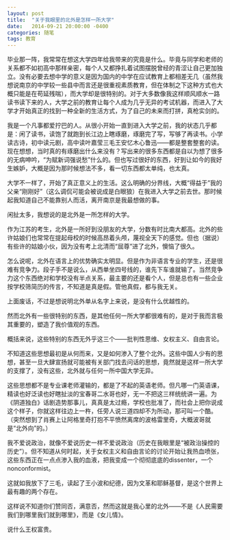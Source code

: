 ```yaml
---
layout: post
title:  "关于我眼里的北外是怎样一所大学"
date:   2014-09-21 20:00:00 -0400
categories: 随笔
tags: 教育
---
```


毕业那一阵，我常常在想这大学四年给我带来的究竟是什么。毕竟与同学和老师的关系都不如初高中那样亲密，每个人又都挣扎着试图摆脱曾经的青涩让自己更加独立。没有必要去想中学的意义是因为国内的中学在应试教育上都相差无几（虽然我想说南京的中学较一些县中而言还是很重视素质教育，但在体制之下这种方式也大概只能是在苟延残喘），而大学却是很特别的。对于大多数像我这样顺风顺水一路读书读下来的人，大学之前的教育让每个人成为几乎无异的考试机器，而进入了大学才开始真正的找到一种全新的生活方式，为了自己的未来而打拼，真枪实剑的。

我是一个凡事都爱拧巴的人。从很小开始一直到进入大学之前，我的状态几乎都是：闲了读书，读饱了就跑到长江边上瞎琢磨，琢磨完了写，写够了再读书。小学读古诗，初中读元剧，高中读叶嘉莹三毛王安忆木心鲁迅——都是整套整套的读。现在想想，当时真的有琢磨出什么来没有？写出来的很多东西都是自以为想了很多的无病呻吟，“为赋新词强说愁”什么的。但也写过很好的东西，好到让如今的我好生嫉妒，大概是因为那时候想法不多，看一切东西都太单纯，也太真。

大学不一样了，开始了真正意义上的生活。这么明确的分界线，大概“得益于”我的父亲“刚刚好”（这么调侃可能会被说成是白眼狼）在我进入大学之前去世。那时候起我知道自己不能靠别人而活，离开南京是我最想做的事。

闲扯太多，我想说的是北外是一所怎样的大学。

作为江苏的考生，北外是一所好到没朋友的大学，分数有时比南大都高。北外的些许姑娘们也常常在提起母校的时候高昂着头颅，蔑视全天下的感觉。但也（据说）有些许的姑娘小伙，因为没有考上北清而“屈尊”进了北外，懊恼了很久。

怎么说呢，北外在语言上的优势确实太明显。但是作为非语言专业的学生，还是很难有竞争力。段子手不是说么，从西单坐四号线的，谁先下车谁就输了。当然竞争力这个东西绝对和学校没有半点关系，最主要的还是看个人，但是总也有一些企业按学校筛简历的传言，不知道是真是假。管他真假，都与我无关。

上面废话，不过是想说明北外单从名字上来说，是没有什么优越性的。

然而北外有一些很特别的东西，是其他任何一所大学都很难有的，是对于我而言极其重要的，塑造了我价值观的东西。

概括来说，这些特别的东西无外乎这三个——批判性思维、女权主义、自由言论。

不知道这些思想最初是从何而来，又是如何渗入了整个北外。这些中国人少有的思想，甚至一旦大肆宣扬就可能被有关部门找去问话的思想，竟然就是这样一所大学的支撑了，没有这些，北外就与任何一所中国大学无异。

这些思想都不是专业课老师灌输的，都是了不起的英语老师。但凡哪一门英语课，精读也好泛读也好瞎扯淡的宝春哥二水哥也好，无一不把这三样统统讲一遍。为《阴道独白》话剧造势那事儿，真真是太过瘾，学校也批准了，而社会上把你说成这个样子，你就这样往边上一杵，任旁人说三道四却不为所动，那可叫一个酷。（突然想到了肖赛上让阿格里奇打抱不平愤然离席的波格雷里奇，大概波哥就是“北外向”的。）

我不爱说政治，就像不爱说历史一样不爱说政治（历史在我眼里是“被政治操控的历史”）。但不知道从何时起，关于女权主义和自由言论的讨论开始让我热血喷张，这些东西正在一点点渗入我的血液，把我变成一个彻彻底底的dissenter，一个nonconformist。

这就如我放下了三毛，读起了王小波和纪德，因为文革和耶稣基督，是这个世界上最有趣的两个存在。

这样说不知道你们赞同否，满意否，然而这就是我心里的北外——不是《人民需要我们到哪里我们就到哪里》，而是《女儿情》。

说什么王权富贵。